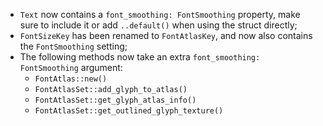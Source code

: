 - `Text` now contains a `font_smoothing: FontSmoothing` property, make sure to include it or add `..default()` when using the struct directly;
- `FontSizeKey` has been renamed to `FontAtlasKey`, and now also contains the `FontSmoothing` setting;
- The following methods now take an extra `font_smoothing: FontSmoothing` argument:
  - `FontAtlas::new()`
  - `FontAtlasSet::add_glyph_to_atlas()`
  - `FontAtlasSet::get_glyph_atlas_info()`
  - `FontAtlasSet::get_outlined_glyph_texture()`
